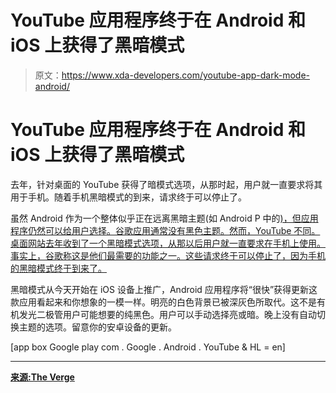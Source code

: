 # YouTube 应用程序终于在 Android 和 iOS 上获得了黑暗模式

> 原文：<https://www.xda-developers.com/youtube-app-dark-mode-android/>

# YouTube 应用程序终于在 Android 和 iOS 上获得了黑暗模式

去年，针对桌面的 YouTube 获得了暗模式选项，从那时起，用户就一直要求将其用于手机。随着手机黑暗模式的到来，请求终于可以停止了。

虽然 Android 作为一个整体似乎正在远离黑暗主题(如 Android P 中的[)，但应用程序仍然可以给用户选择。谷歌应用通常没有黑色主题。然而，YouTube 不同。桌面网站去年收到了一个黑暗模式选项，从那以后用户就一直要求在手机上使用。事实上，谷歌称这是他们最需要的功能之一。这些请求终于可以停止了，因为手机的黑暗模式终于到来了。](https://www.xda-developers.com/everything-new-android-p-developer-preview/)

黑暗模式从今天开始在 iOS 设备上推广，Android 应用程序将“很快”获得更新这款应用看起来和你想象的一模一样。明亮的白色背景已被深灰色所取代。这不是有机发光二极管用户可能想要的纯黑色。用户可以手动选择亮或暗。晚上没有自动切换主题的选项。留意你的安卓设备的更新。

[app box Google play com . Google . Android . YouTube & HL = en]

* * *

[**来源:The Verge**](https://www.theverge.com/2018/3/13/17112494/youtube-app-ios-android-dark-mode-theme-update)